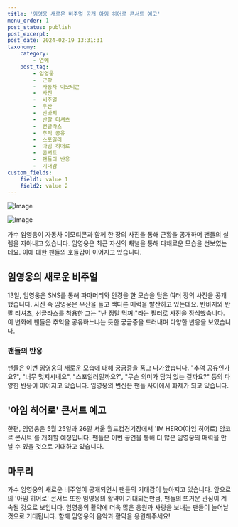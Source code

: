 ```yaml
---
title: '임영웅 새로운 비주얼 공개 아임 히어로 콘서트 예고'
menu_order: 1
post_status: publish
post_excerpt: 
post_date: 2024-02-19 13:31:31
taxonomy:
    category:
        - 연예
    post_tag:
        - 임영웅
        -  근황
        -  자동차 이모티콘
        -  사진
        -  비주얼
        -  우산
        -  반바지
        -  반팔 티셔츠
        -  선글라스
        -  추억 공유
        -  스포일러
        -  아임 히어로
        -  콘서트
        -  팬들의 반응
        -  기대감
custom_fields:
    field1: value 1
    field2: value 2
---
```


![Image](https://ssl.pstatic.net/mimgnews/image/311/2024/02/13/0001690931_001_20240213105901310.jpg?type=w540)

![Image](https://mimgnews.pstatic.net/image/311/2024/02/13/0001690931_002_20240213105901365.jpg?type=w540)

가수 임영웅이 자동차 이모티콘과 함께 한 장의 사진을 통해 근황을 공개하며 팬들의 설렘을 자아내고 있습니다. 임영웅은 최근 자신의 채널을 통해 다채로운 모습을 선보였는데요. 이에 대한 팬들의 호들갑이 이어지고 있습니다.
## 임영웅의 새로운 비주얼
13일, 임영웅은 SNS를 통해 파마머리와 안경을 한 모습을 담은 여러 장의 사진을 공개했습니다. 사진 속 임영웅은 우산을 들고 색다른 매력을 발산하고 있는데요. 반바지와 반팔 티셔츠, 선글라스를 착용한 그는 "난 정말 먹쪄!"라는 필터로 사진을 장식했습니다. 이 변화에 팬들은 추억을 공유하느냐는 듯한 궁금증을 드러내며 다양한 반응을 보였습니다.
### 팬들의 반응
팬들은 이번 임영웅의 새로운 모습에 대해 궁금증을 품고 다가왔습니다. "추억 공유인가요?", "너무 멋지시네요", "스포일러일까요?", "무슨 의미가 담겨 있는 걸까요?" 등의 다양한 반응이 이어지고 있습니다. 임영웅의 변신은 팬들 사이에서 화제가 되고 있습니다.
## '아임 히어로' 콘서트 예고
한편, 임영웅은 5월 25일과 26일 서울 월드컵경기장에서 'IM HERO(아임 히어로) 앙코르 콘서트'를 개최할 예정입니다. 팬들은 이번 공연을 통해 더 많은 임영웅의 매력을 만날 수 있을 것으로 기대하고 있습니다.
## 마무리
가수 임영웅의 새로운 비주얼이 공개되면서 팬들의 기대감이 높아지고 있습니다. 앞으로의 '아임 히어로' 콘서트 또한 임영웅의 활약이 기대되는만큼, 팬들의 뜨거운 관심이 계속될 것으로 보입니다. 임영웅의 활약에 더욱 많은 응원과 사랑을 보내는 팬들이 늘어날 것으로 기대됩니다. 함께 임영웅의 음악과 활약을 응원해주세요!
